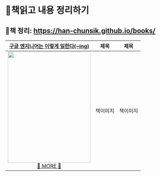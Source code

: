 # 📖책읽고 내용 정리하기
## 👀책 정리: https://han-chunsik.github.io/books/
|[구글 엔지니어는 이렇게 일한다(~ing)](https://www.yes24.com/Product/Goods/109182479?pid=123487&cosemkid=go16527542090906292&gad_source=1&gclid=Cj0KCQjwk6SwBhDPARIsAJ59GwcsarMNP-zpK97jiVfywZ2WMeJAOpajehxYm3SrTd_aEUR-G--hzdEaAvRqEALw_wcB)|제목|제목|
|:---:|:---:|:---:|
|<img src="https://github.com/han-chunsik/books/assets/163226671/b0781aab-4a78-4bc5-ae6e-361418b6fd54" width="260" height="350"/> <br> [👀 MORE 👀](https://han-chunsik.github.io/books/books/2024-03-31-Software_Engineering_at_Google.html)|책이미지|책이미지|





